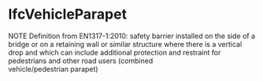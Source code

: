 IfcVehicleParapet
=================
NOTE Definition from EN1317-1:2010: safety barrier installed on the side of a
bridge or on a retaining wall or similar structure where there is a vertical
drop and which can include additional protection and restraint for pedestrians
and other road users (combined  
vehicle/pedestrian parapet)  


